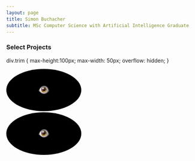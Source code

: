 ```yaml
---
layout: page
title: Simon Buchacher
subtitle: MSc Computer Science with Artificial Intelligence Graduate
---
```


### Select Projects

div.trim {
  max-height:100px;
  max-width: 50px;
  overflow: hidden;
}

<div class="trim"><img src="/assets/img/visual.png" alt="visual" style="width: 200px; border-radius: 50%;"/></div>

<img src="/assets/img/visual.png" alt="visual" style="width: 200px; border-radius: 50%;"/>
